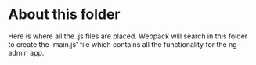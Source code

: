 # About this folder

Here is where all the .js files are placed. Webpack will search in this folder to create the 'main.js' file which contains all the functionality for the ng-admin app. 
